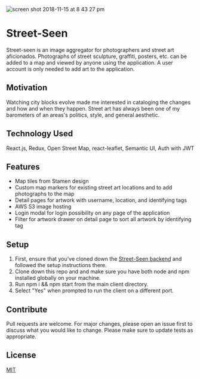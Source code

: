 ![screen shot 2018-11-15 at 8 43 27 pm](https://user-images.githubusercontent.com/19625309/48592782-00666e80-e918-11e8-9c19-9e5659fd44c8.png)

# Street-Seen
Street-seen is an image aggregator for photographers and street art aficionados. Photographs of street sculpture, graffiti, posters, etc. can be added to a map and viewed by anyone using the application. A user account is only needed to add art to the application.
## Motivation
Watching city blocks evolve made me interested in cataloging the changes and how and when they happen. Street art has always been one of my barometers of an areas's politics, style, and general aesthetic.
## Technology Used
React.js, Redux, Open Street Map, react-leaflet, Semantic UI, Auth with JWT
## Features
* Map tiles from Stamen design
* Custom map markers for existing street art locations and to add photographs to the map
* Detail pages for artwork with username, location, and identifying tags
* AWS S3 image hosting
* Login modal for login possibility on any page of the application
* Filter for artwork drawer on detail page to sort all artwork by identifying tag
## Setup
1. First, ensure that you've cloned down the [Street-Seen backend](https://github.com/peter-traversa/street-seen-api) and followed the setup instructions there.
2. Clone down this repo and and make sure you have both node and npm installed globally on your machine.
3. Run npm i && npm start from the main client directory.
4. Select "Yes" when prompted to run the client on a different port.
## Contribute
Pull requests are welcome. For major changes, please open an issue first to discuss what you would like to change.
Please make sure to update tests as appropriate.
## License
[MIT](https://choosealicense.com/licenses/mit/)
